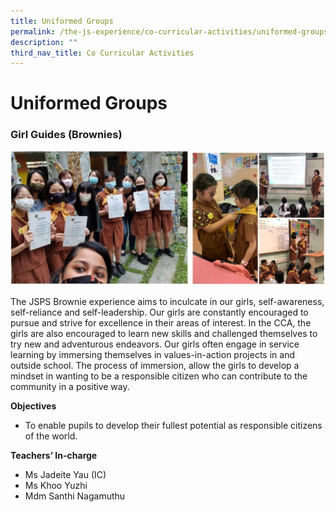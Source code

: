 ```yaml
---
title: Uniformed Groups
permalink: /the-js-experience/co-curricular-activities/uniformed-groups/
description: ""
third_nav_title: Co Curricular Activities
---
```

# **Uniformed Groups**

### Girl Guides (Brownies)

![](/images/girlguides.jpg)

The JSPS Brownie experience aims to inculcate in our girls, self-awareness, self-reliance and self-leadership. Our girls are constantly encouraged to pursue and strive for excellence in their areas of interest. In the CCA, the girls are also encouraged to learn new skills and challenged themselves to try new and adventurous endeavors. Our girls often engage in service learning by immersing themselves in values-in-action projects in and outside school. The process of immersion, allow the girls to develop a mindset in wanting to be a responsible citizen who can contribute to the community in a positive way. 

**Objectives**
* To enable pupils to develop their fullest potential as responsible citizens of the world.

**Teachers’ In-charge**  
* Ms Jadeite Yau (IC)
* Ms Khoo Yuzhi
* Mdm Santhi Nagamuthu